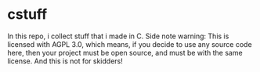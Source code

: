 # cstuff
In this repo, i collect stuff that i made in C.
Side note warning: This is licensed with AGPL 3.0, which means, if you decide to use any source code here, then your project must be open source, and must be with the same license.
And this is not for skidders!
